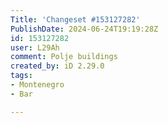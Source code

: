 ```yaml
---
Title: 'Changeset #153127282'
PublishDate: 2024-06-24T19:19:28Z
id: 153127282
user: L29Ah
comment: Polje buildings
created_by: iD 2.29.0
tags:
- Montenegro
- Bar

---
```

